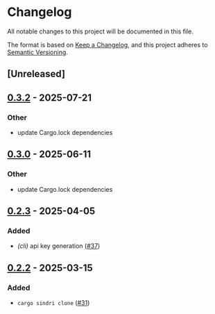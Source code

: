 # Changelog

All notable changes to this project will be documented in this file.

The format is based on [Keep a Changelog](https://keepachangelog.com/en/1.0.0/),
and this project adheres to [Semantic Versioning](https://semver.org/spec/v2.0.0.html).

## [Unreleased]

## [0.3.2](https://github.com/Sindri-Labs/sindri-rust/compare/sindri-cli-v0.3.1...sindri-cli-v0.3.2) - 2025-07-21

### Other

- update Cargo.lock dependencies

## [0.3.0](https://github.com/Sindri-Labs/sindri-rust/compare/sindri-cli-v0.2.3...sindri-cli-v0.3.0) - 2025-06-11

### Other

- update Cargo.lock dependencies

## [0.2.3](https://github.com/Sindri-Labs/sindri-rust/compare/sindri-cli-v0.2.2...sindri-cli-v0.2.3) - 2025-04-05

### Added

- *(cli)* api key generation ([#37](https://github.com/Sindri-Labs/sindri-rust/pull/37))

## [0.2.2](https://github.com/Sindri-Labs/sindri-rust/compare/sindri-cli-v0.2.1...sindri-cli-v0.2.2) - 2025-03-15

### Added

- `cargo sindri clone` ([#31](https://github.com/Sindri-Labs/sindri-rust/pull/31))

